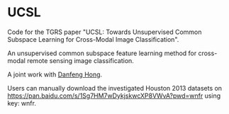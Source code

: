 # UCSL

Code for the TGRS paper "UCSL: Towards Unsupervised Common Subspace Learning for Cross-Modal Image Classification".

An unsupervised common subspace feature learning method for cross-modal remote sensing image classification.

A joint work with [Danfeng Hong](https://github.com/danfenghong).

Users can manually download the investigated Houston 2013 datasets on https://pan.baidu.com/s/1Sg7HM7wDykjskwcXP8VWvA?pwd=wnfr using key: wnfr.
